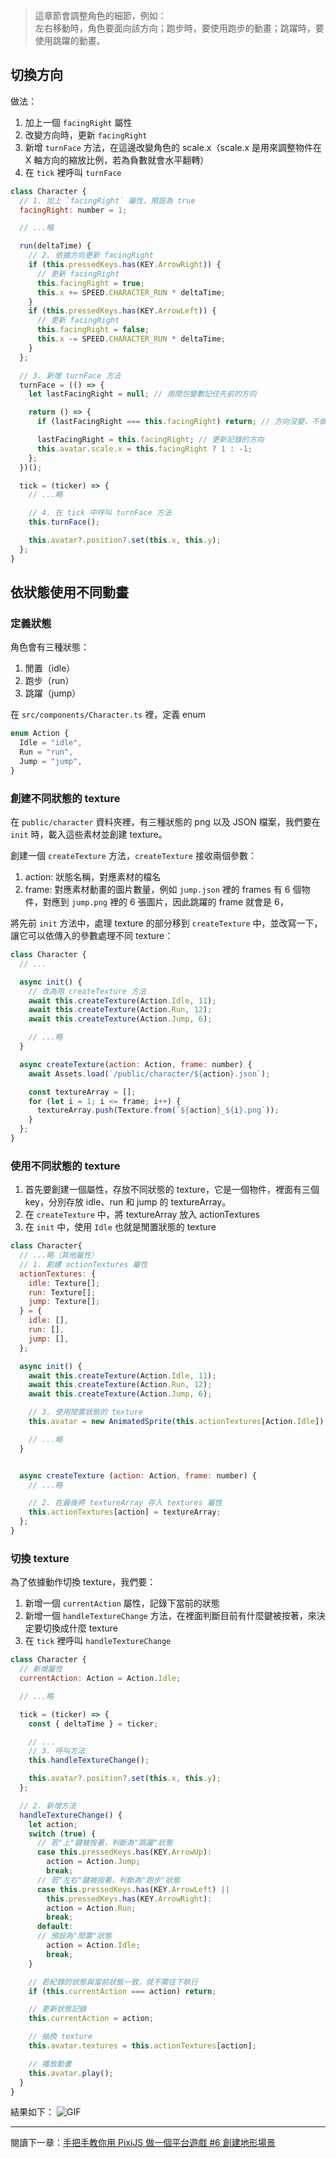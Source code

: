 > 這章節會調整角色的細節，例如：\
> 左右移動時，角色要面向該方向；跑步時，要使用跑步的動畫；跳躍時，要使用跳躍的動畫。

## 切換方向

做法：

1. 加上一個 `facingRight` 屬性
2. 改變方向時，更新 `facingRight`
3. 新增 `turnFace` 方法，在這邊改變角色的 scale.x（scale.x 是用來調整物件在 X 軸方向的縮放比例，若為負數就會水平翻轉）
4. 在 `tick` 裡呼叫 `turnFace`

```javascript
class Character {
  // 1. 加上 `facingRight` 屬性，預設為 true
  facingRight: number = 1;

  // ...略

  run(deltaTime) {
    // 2. 依據方向更新 facingRight
    if (this.pressedKeys.has(KEY.ArrowRight)) {
      // 更新 facingRight
      this.facingRight = true;
      this.x += SPEED.CHARACTER_RUN * deltaTime;
    }
    if (this.pressedKeys.has(KEY.ArrowLeft)) {
      // 更新 facingRight
      this.facingRight = false;
      this.x -= SPEED.CHARACTER_RUN * deltaTime;
    }
  };

  // 3. 新增 turnFace 方法
  turnFace = (() => {
    let lastFacingRight = null; // 用閉包變數記住先前的方向

    return () => {
      if (lastFacingRight === this.facingRight) return; // 方向沒變，不做任何事

      lastFacingRight = this.facingRight; // 更新記錄的方向
      this.avatar.scale.x = this.facingRight ? 1 : -1;
    };
  })();

  tick = (ticker) => {
    // ...略

    // 4. 在 tick 中呼叫 turnFace 方法
    this.turnFace();

    this.avatar?.position?.set(this.x, this.y);
  };
}
```

## 依狀態使用不同動畫

### 定義狀態

角色會有三種狀態：

1. 閒置（idle）
2. 跑步（run）
3. 跳躍（jump）

在 `src/components/Character.ts` 裡，定義 enum

```javascript
enum Action {
  Idle = "idle",
  Run = "run",
  Jump = "jump",
}
```

### 創建不同狀態的 texture

在 `public/character` 資料夾裡，有三種狀態的 png 以及 JSON 檔案，我們要在 `init` 時，載入這些素材並創建 texture。

創建一個 `createTexture` 方法，`createTexture` 接收兩個參數：

1. action: 狀態名稱，對應素材的檔名
2. frame: 對應素材動畫的圖片數量，例如 `jump.json` 裡的 frames 有 6 個物件，對應到 `jump.png` 裡的 6 張圖片，因此跳躍的 frame 就會是 6，

將先前 `init` 方法中，處理 texture 的部分移到 `createTexture` 中，並改寫一下，讓它可以依傳入的參數處理不同 texture：

```javascript
class Character {
  // ...

  async init() {
    // 改為用 createTexture 方法
    await this.createTexture(Action.Idle, 11);
    await this.createTexture(Action.Run, 12);
    await this.createTexture(Action.Jump, 6);

    // ...略
  }

  async createTexture(action: Action, frame: number) {
    await Assets.load(`/public/character/${action}.json`);

    const textureArray = [];
    for (let i = 1; i <= frame; i++) {
      textureArray.push(Texture.from(`${action}_${i}.png`));
    }
  };
}
```

### 使用不同狀態的 texture

1. 首先要創建一個屬性，存放不同狀態的 texture，它是一個物件，裡面有三個 key，分別存放 idle、run 和 jump 的 textureArray。
2. 在 `createTexture` 中，將 textureArray 放入 actionTextures
3. 在 `init` 中，使用 `Idle` 也就是閒置狀態的 texture

```javascript
class Character{
  // ...略（其他屬性）
  // 1. 創建 actionTextures 屬性
  actionTextures: {
    idle: Texture[];
    run: Texture[];
    jump: Texture[];
  } = {
    idle: [],
    run: [],
    jump: [],
  };

  async init() {
    await this.createTexture(Action.Idle, 11);
    await this.createTexture(Action.Run, 12);
    await this.createTexture(Action.Jump, 6);

    // 3. 使用閒置狀態的 texture
    this.avatar = new AnimatedSprite(this.actionTextures[Action.Idle]);

    // ...略
  }


  async createTexture (action: Action, frame: number) {
    // ...略

    // 2. 在最後將 textureArray 存入 textures 屬性
    this.actionTextures[action] = textureArray;
  };
}
```

### 切換 texture

為了依據動作切換 texture，我們要：

1. 新增一個 `currentAction` 屬性，記錄下當前的狀態
2. 新增一個 `handleTextureChange` 方法，在裡面判斷目前有什麼鍵被按著，來決定要切換成什麼 texture
3. 在 `tick` 裡呼叫 `handleTextureChange`

```javascript
class Character {
  // 新增屬性
  currentAction: Action = Action.Idle;

  // ...略

  tick = (ticker) => {
    const { deltaTime } = ticker;

    // ...
    // 3. 呼叫方法
    this.handleTextureChange();

    this.avatar?.position?.set(this.x, this.y);
  };

  // 2. 新增方法
  handleTextureChange() {
    let action;
    switch (true) {
      // 若"上"鍵被按著，判斷為"跳躍"狀態
      case this.pressedKeys.has(KEY.ArrowUp):
        action = Action.Jump;
        break;
      // 若"左右"鍵被按著，判斷為"跑步"狀態
      case this.pressedKeys.has(KEY.ArrowLeft) ||
        this.pressedKeys.has(KEY.ArrowRight):
        action = Action.Run;
        break;
      default:
      // 預設為"閒置"狀態
        action = Action.Idle;
        break;
    }

    // 若紀錄的狀態與當前狀態一致，就不需往下執行
    if (this.currentAction === action) return;

    // 更新狀態記錄
    this.currentAction = action;

    // 抽換 texture
    this.avatar.textures = this.actionTextures[action];

    // 播放動畫
    this.avatar.play();
  }
}
```

結果如下：
![GIF](https://i.imgur.com/LVQGeQt.gif)

---

閱讀下一章：[手把手教你用 PixiJS 做一個平台遊戲 #6 創建地形場景](./pixi-platformer-6)

